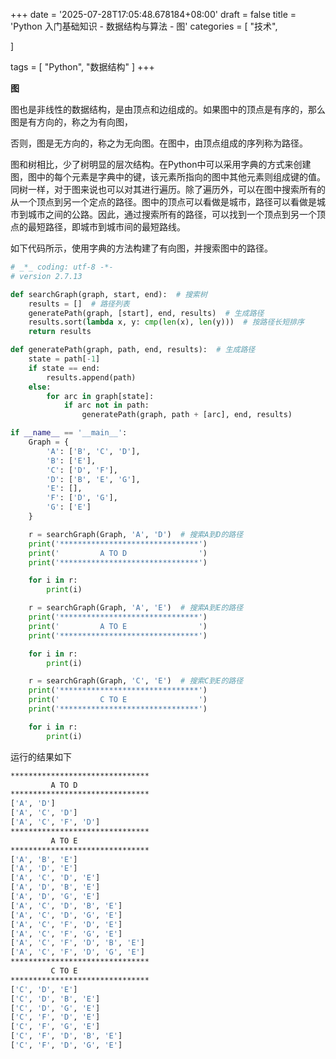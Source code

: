 +++
date = '2025-07-28T17:05:48.678184+08:00'
draft = false
title = 'Python 入门基础知识 - 数据结构与算法 - 图'
categories = [
    "技术",

]

tags = [
    "Python",
    "数据结构"
]
+++

**图**

图也是非线性的数据结构，是由顶点和边组成的。如果图中的顶点是有序的，那么图是有方向的，称之为有向图，


否则，图是无方向的，称之为无向图。在图中，由顶点组成的序列称为路径。

图和树相比，少了树明显的层次结构。在Python中可以采用字典的方式来创建图，图中的每个元素是字典中的键，该元素所指向的图中其他元素则组成键的值。同树一样，对于图来说也可以对其进行遍历。除了遍历外，可以在图中搜索所有的从一个顶点到另一个定点的路径。图中的顶点可以看做是城市，路径可以看做是城市到城市之间的公路。因此，通过搜索所有的路径，可以找到一个顶点到另一个顶点的最短路径，即城市到城市间的最短路线。

如下代码所示，使用字典的方法构建了有向图，并搜索图中的路径。

```py
# _*_ coding: utf-8 -*-
# version 2.7.13

def searchGraph(graph, start, end):  # 搜索树
    results = []  # 路径列表
    generatePath(graph, [start], end, results)  # 生成路径
    results.sort(lambda x, y: cmp(len(x), len(y)))  # 按路径长短排序
    return results

def generatePath(graph, path, end, results):  # 生成路径
    state = path[-1]
    if state == end:
        results.append(path)
    else:
        for arc in graph[state]:
            if arc not in path:
                generatePath(graph, path + [arc], end, results)

if __name__ == '__main__':
    Graph = {
        'A': ['B', 'C', 'D'],
        'B': ['E'],
        'C': ['D', 'F'],
        'D': ['B', 'E', 'G'],
        'E': [],
        'F': ['D', 'G'],
        'G': ['E']
    }

    r = searchGraph(Graph, 'A', 'D')  # 搜索A到D的路径
    print('*******************************')
    print('         A TO D                ')
    print('*******************************')

    for i in r:
        print(i)

    r = searchGraph(Graph, 'A', 'E')  # 搜索A到E的路径
    print('*******************************')
    print('         A TO E                ')
    print('*******************************')

    for i in r:
        print(i)

    r = searchGraph(Graph, 'C', 'E')  # 搜索C到E的路径
    print('*******************************')
    print('         C TO E                ')
    print('*******************************')

    for i in r:
        print(i)  

```

运行的结果如下

```bash
*******************************
         A TO D
*******************************
['A', 'D']
['A', 'C', 'D']
['A', 'C', 'F', 'D']
*******************************
         A TO E
*******************************
['A', 'B', 'E']
['A', 'D', 'E']
['A', 'C', 'D', 'E']
['A', 'D', 'B', 'E']
['A', 'D', 'G', 'E']
['A', 'C', 'D', 'B', 'E']
['A', 'C', 'D', 'G', 'E']
['A', 'C', 'F', 'D', 'E']
['A', 'C', 'F', 'G', 'E']
['A', 'C', 'F', 'D', 'B', 'E']
['A', 'C', 'F', 'D', 'G', 'E']
*******************************
         C TO E
*******************************
['C', 'D', 'E']
['C', 'D', 'B', 'E']
['C', 'D', 'G', 'E']
['C', 'F', 'D', 'E']
['C', 'F', 'G', 'E']
['C', 'F', 'D', 'B', 'E']
['C', 'F', 'D', 'G', 'E']  

```

